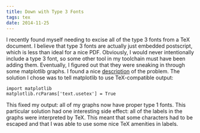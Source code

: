 ```yaml
---
title: Down with Type 3 Fonts
tags: tex
date: 2014-11-25
---
```


I recently found myself needing to excise all of the type 3 fonts from
a TeX document.  I believe that type 3 fonts are actually just
embedded postscript, which is less than ideal for a nice PDF.
Obviously, I would never intentionally include a type 3 font, so some
other tool in my toolchain must have been adding them.  Eventually, I
figured out that they were sneaking in through some matplotlib graphs.
I found a nice [description](http://www.phyletica.com/?p=308) of the
problem.  The solution I chose was to tell matplotlib to use
TeX-compatible output:

```{.python}
import matplotlib
matplotlib.rcParams['text.usetex'] = True
```

This fixed my output: all of my graphs now have proper type 1 fonts.
This particular solution had one interesting side effect: all of the
labels in the graphs were interpreted by TeX.  This meant that some
characters had to be escaped and that I was able to use some nice TeX
amenities in labels.
